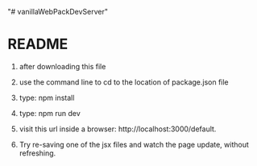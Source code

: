 "# vanillaWebPackDevServer" 

# README #

1) after downloading this file

2) use the command line to cd to the location of package.json file

3) type: npm install

4) type: npm run dev

5) visit this url inside a browser: 
http://localhost:3000/default.

6) Try re-saving one of the jsx files and watch the page update, without refreshing.

